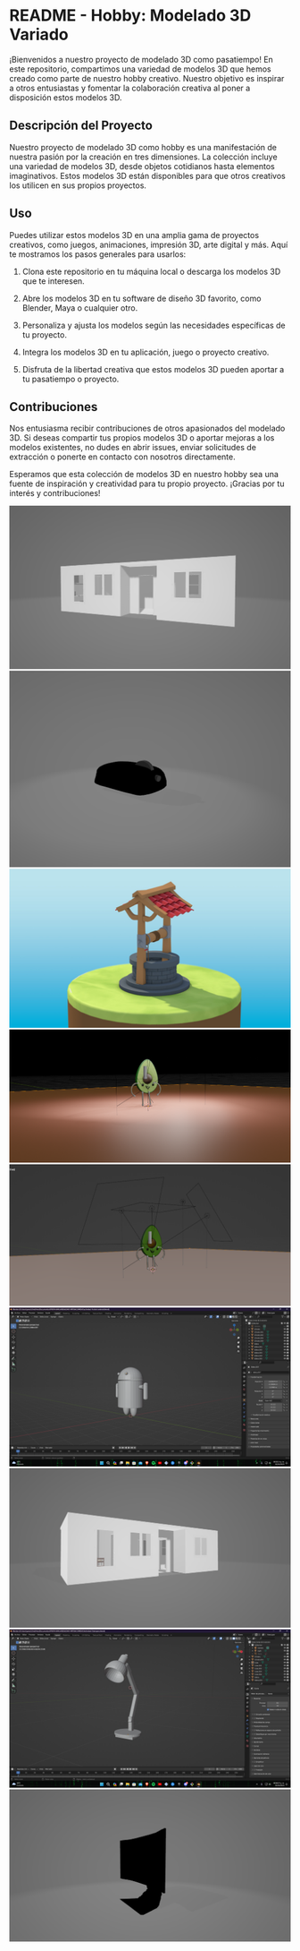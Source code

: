 # README - Hobby: Modelado 3D Variado

¡Bienvenidos a nuestro proyecto de modelado 3D como pasatiempo! En este repositorio, compartimos una variedad de modelos 3D que hemos creado como parte de nuestro hobby creativo. Nuestro objetivo es inspirar a otros entusiastas y fomentar la colaboración creativa al poner a disposición estos modelos 3D.

## Descripción del Proyecto

Nuestro proyecto de modelado 3D como hobby es una manifestación de nuestra pasión por la creación en tres dimensiones. La colección incluye una variedad de modelos 3D, desde objetos cotidianos hasta elementos imaginativos. Estos modelos 3D están disponibles para que otros creativos los utilicen en sus propios proyectos.

## Uso

Puedes utilizar estos modelos 3D en una amplia gama de proyectos creativos, como juegos, animaciones, impresión 3D, arte digital y más. Aquí te mostramos los pasos generales para usarlos:

1. Clona este repositorio en tu máquina local o descarga los modelos 3D que te interesen.

2. Abre los modelos 3D en tu software de diseño 3D favorito, como Blender, Maya o cualquier otro.

3. Personaliza y ajusta los modelos según las necesidades específicas de tu proyecto.

4. Integra los modelos 3D en tu aplicación, juego o proyecto creativo.

5. Disfruta de la libertad creativa que estos modelos 3D pueden aportar a tu pasatiempo o proyecto.

## Contribuciones

Nos entusiasma recibir contribuciones de otros apasionados del modelado 3D. Si deseas compartir tus propios modelos 3D o aportar mejoras a los modelos existentes, no dudes en abrir issues, enviar solicitudes de extracción o ponerte en contacto con nosotros directamente.

Esperamos que esta colección de modelos 3D en nuestro hobby sea una fuente de inspiración y creatividad para tu propio proyecto. ¡Gracias por tu interés y contribuciones!

![Logo](https://github.com/IrvingPerez22/Portalio/blob/main/Modelos%20Varios/imagenes/Casa1.png)
![Logo](https://github.com/IrvingPerez22/Portalio/blob/main/Modelos%20Varios/imagenes/Mouse.png)
![Logo](https://github.com/IrvingPerez22/Portalio/blob/main/Modelos%20Varios/imagenes/Pozo.jpg)
![Logo](https://github.com/IrvingPerez22/Portalio/blob/main/Modelos%20Varios/imagenes/aguacate1.png)
![Logo](https://github.com/IrvingPerez22/Portalio/blob/main/Modelos%20Varios/imagenes/aguacate2.png)
![Logo](https://github.com/IrvingPerez22/Portalio/blob/main/Modelos%20Varios/imagenes/android.png)
![Logo](https://github.com/IrvingPerez22/Portalio/blob/main/Modelos%20Varios/imagenes/casa2.png)
![Logo](https://github.com/IrvingPerez22/Portalio/blob/main/Modelos%20Varios/imagenes/lampara.png)
![Logo](https://github.com/IrvingPerez22/Portalio/blob/main/Modelos%20Varios/imagenes/pantalla.png)


